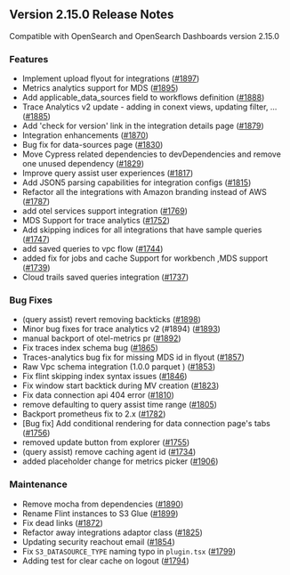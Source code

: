 ## Version 2.15.0 Release Notes

Compatible with OpenSearch and OpenSearch Dashboards version 2.15.0

### Features
* Implement upload flyout for integrations ([#1897](https://github.com/opensearch-project/dashboards-observability/pull/1897))
* Metrics analytics support for MDS ([#1895](https://github.com/opensearch-project/dashboards-observability/pull/1895))
* Add applicable_data_sources field to workflows definition ([#1888](https://github.com/opensearch-project/dashboards-observability/pull/1888))
* Trace Analytics v2 update - adding in conext views, updating filter, … ([#1885](https://github.com/opensearch-project/dashboards-observability/pull/1885))
* Add 'check for version' link in the integration details page ([#1879](https://github.com/opensearch-project/dashboards-observability/pull/1879))
* Integration enhancements ([#1870](https://github.com/opensearch-project/dashboards-observability/pull/1870))
* Bug fix for data-sources page ([#1830](https://github.com/opensearch-project/dashboards-observability/pull/1830))
* Move Cypress related dependencies to devDependencies and remove one unused dependency ([#1829](https://github.com/opensearch-project/dashboards-observability/pull/1829))
* Improve query assist user experiences ([#1817](https://github.com/opensearch-project/dashboards-observability/pull/1817))
* Add JSON5 parsing capabilities for integration configs ([#1815](https://github.com/opensearch-project/dashboards-observability/pull/1815))
* Refactor all the integrations with Amazon branding instead of AWS ([#1787](https://github.com/opensearch-project/dashboards-observability/pull/1787))
* add otel services support integration ([#1769](https://github.com/opensearch-project/dashboards-observability/pull/1769))
* MDS Support for trace analytics ([#1752](https://github.com/opensearch-project/dashboards-observability/pull/1752))
* Add skipping indices for all integrations that have sample queries ([#1747](https://github.com/opensearch-project/dashboards-observability/pull/1747))
* add saved queries to vpc flow ([#1744](https://github.com/opensearch-project/dashboards-observability/pull/1744))
* added fix for jobs and cache Support for workbench ,MDS support ([#1739](https://github.com/opensearch-project/dashboards-observability/pull/1739))
* Cloud trails saved queries integration ([#1737](https://github.com/opensearch-project/dashboards-observability/pull/1737))

### Bug Fixes
* (query assist) revert removing backticks ([#1898](https://github.com/opensearch-project/dashboards-observability/pull/1898))
* Minor bug fixes for trace analytics v2 (#1894) ([#1893](https://github.com/opensearch-project/dashboards-observability/pull/1893))
* manual backport of otel-metrics pr ([#1892](https://github.com/opensearch-project/dashboards-observability/pull/1892))
* Fix traces index schema bug ([#1865](https://github.com/opensearch-project/dashboards-observability/pull/1865))
* Traces-analytics bug fix for missing MDS id in flyout ([#1857](https://github.com/opensearch-project/dashboards-observability/pull/1857))
* Raw Vpc schema integration (1.0.0 parquet ) ([#1853](https://github.com/opensearch-project/dashboards-observability/pull/1853))
* Fix flint skipping index syntax issues ([#1846](https://github.com/opensearch-project/dashboards-observability/pull/1846))
* Fix window start backtick during MV creation ([#1823](https://github.com/opensearch-project/dashboards-observability/pull/1823))
* Fix data connection api 404 error ([#1810](https://github.com/opensearch-project/dashboards-observability/pull/1810))
* remove defaulting to query assist time range ([#1805](https://github.com/opensearch-project/dashboards-observability/pull/1805))
* Backport prometheus fix to 2.x ([#1782](https://github.com/opensearch-project/dashboards-observability/pull/1782))
* [Bug fix] Add conditional rendering for data connection page's tabs ([#1756](https://github.com/opensearch-project/dashboards-observability/pull/1756))
* removed update button from explorer ([#1755](https://github.com/opensearch-project/dashboards-observability/pull/1755))
* (query assist) remove caching agent id ([#1734](https://github.com/opensearch-project/dashboards-observability/pull/1734))
* added placeholder change for metrics picker ([#1906](https://github.com/opensearch-project/dashboards-observability/pull/1906))

### Maintenance
* Remove mocha from dependencies ([#1890](https://github.com/opensearch-project/dashboards-observability/pull/1890))
* Rename Flint instances to S3 Glue ([#1899](https://github.com/opensearch-project/dashboards-observability/pull/1899))
* Fix dead links ([#1872](https://github.com/opensearch-project/dashboards-observability/pull/1872))
* Refactor away integrations adaptor class ([#1825](https://github.com/opensearch-project/dashboards-observability/pull/1825))
* Updating security reachout email ([#1854](https://github.com/opensearch-project/dashboards-observability/pull/1854))
* Fix `S3_DATASOURCE_TYPE` naming typo in `plugin.tsx` ([#1799](https://github.com/opensearch-project/dashboards-observability/pull/1799))
* Adding test for clear cache on logout ([#1794](https://github.com/opensearch-project/dashboards-observability/pull/1794))

